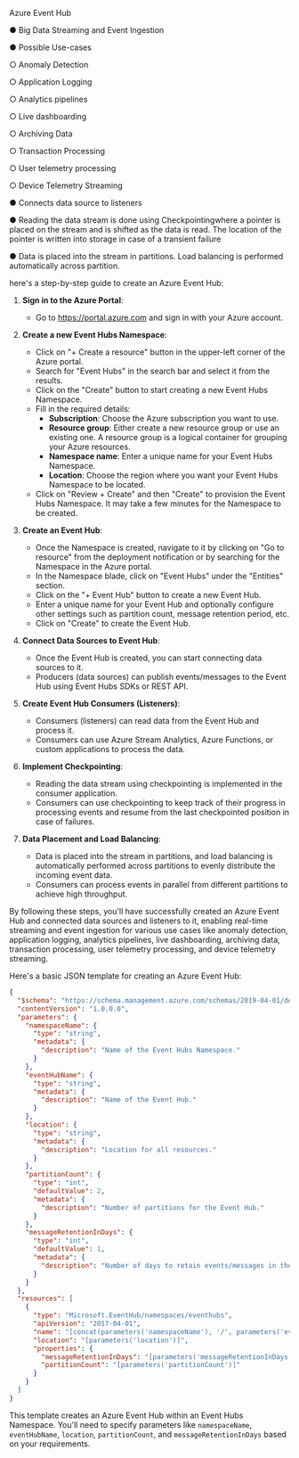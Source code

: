 Azure Event Hub




●	Big Data Streaming and Event Ingestion



●	Possible Use-cases



○	Anomaly Detection



○	Application Logging



○	Analytics pipelines



○	Live dashboarding



○	Archiving Data



○	Transaction Processing



○	User telemetry processing



○	Device Telemetry Streaming



●	Connects data source to listeners



●	Reading the data stream is done using Checkpointingwhere a pointer is placed on the stream and is shifted as the data is read. The location of the pointer is written into storage in case of a transient failure



●	Data is placed into the stream in partitions. Load balancing is performed automatically across partition.

here's a step-by-step guide to create an Azure Event Hub:

1. **Sign in to the Azure Portal**:
   - Go to https://portal.azure.com and sign in with your Azure account.

2. **Create a new Event Hubs Namespace**:
   - Click on "+ Create a resource" button in the upper-left corner of the Azure portal.
   - Search for "Event Hubs" in the search bar and select it from the results.
   - Click on the "Create" button to start creating a new Event Hubs Namespace.
   - Fill in the required details:
     - **Subscription**: Choose the Azure subscription you want to use.
     - **Resource group**: Either create a new resource group or use an existing one. A resource group is a logical container for grouping your Azure resources.
     - **Namespace name**: Enter a unique name for your Event Hubs Namespace.
     - **Location**: Choose the region where you want your Event Hubs Namespace to be located.
   - Click on "Review + Create" and then "Create" to provision the Event Hubs Namespace. It may take a few minutes for the Namespace to be created.

3. **Create an Event Hub**:
   - Once the Namespace is created, navigate to it by clicking on "Go to resource" from the deployment notification or by searching for the Namespace in the Azure portal.
   - In the Namespace blade, click on "Event Hubs" under the "Entities" section.
   - Click on the "+ Event Hub" button to create a new Event Hub.
   - Enter a unique name for your Event Hub and optionally configure other settings such as partition count, message retention period, etc.
   - Click on "Create" to create the Event Hub.

4. **Connect Data Sources to Event Hub**:
   - Once the Event Hub is created, you can start connecting data sources to it.
   - Producers (data sources) can publish events/messages to the Event Hub using Event Hubs SDKs or REST API.

5. **Create Event Hub Consumers (Listeners)**:
   - Consumers (listeners) can read data from the Event Hub and process it.
   - Consumers can use Azure Stream Analytics, Azure Functions, or custom applications to process the data.

6. **Implement Checkpointing**:
   - Reading the data stream using checkpointing is implemented in the consumer application.
   - Consumers can use checkpointing to keep track of their progress in processing events and resume from the last checkpointed position in case of failures.

7. **Data Placement and Load Balancing**:
   - Data is placed into the stream in partitions, and load balancing is automatically performed across partitions to evenly distribute the incoming event data.
   - Consumers can process events in parallel from different partitions to achieve high throughput.

By following these steps, you'll have successfully created an Azure Event Hub and connected data sources and listeners to it, enabling real-time streaming and event ingestion for various use cases like anomaly detection, application logging, analytics pipelines, live dashboarding, archiving data, transaction processing, user telemetry processing, and device telemetry streaming.

Here's a basic JSON template for creating an Azure Event Hub:

```json
{
  "$schema": "https://schema.management.azure.com/schemas/2019-04-01/deploymentTemplate.json#",
  "contentVersion": "1.0.0.0",
  "parameters": {
    "namespaceName": {
      "type": "string",
      "metadata": {
        "description": "Name of the Event Hubs Namespace."
      }
    },
    "eventHubName": {
      "type": "string",
      "metadata": {
        "description": "Name of the Event Hub."
      }
    },
    "location": {
      "type": "string",
      "metadata": {
        "description": "Location for all resources."
      }
    },
    "partitionCount": {
      "type": "int",
      "defaultValue": 2,
      "metadata": {
        "description": "Number of partitions for the Event Hub."
      }
    },
    "messageRetentionInDays": {
      "type": "int",
      "defaultValue": 1,
      "metadata": {
        "description": "Number of days to retain events/messages in the Event Hub."
      }
    }
  },
  "resources": [
    {
      "type": "Microsoft.EventHub/namespaces/eventhubs",
      "apiVersion": "2017-04-01",
      "name": "[concat(parameters('namespaceName'), '/', parameters('eventHubName'))]",
      "location": "[parameters('location')]",
      "properties": {
        "messageRetentionInDays": "[parameters('messageRetentionInDays')]",
        "partitionCount": "[parameters('partitionCount')]"
      }
    }
  ]
}
```

This template creates an Azure Event Hub within an Event Hubs Namespace. You'll need to specify parameters like `namespaceName`, `eventHubName`, `location`, `partitionCount`, and `messageRetentionInDays` based on your requirements.
